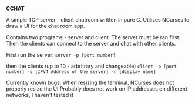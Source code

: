 **CCHAT**

A simple TCP server - client chatroom written in pure C. Utilizes NCurses to draw a UI for the chat room app.

Contains two programs - server and client. The server must be ran first. Then the clients can connect to the server and chat with other clients.

First run the server: 
`server -p [port number]`

then the clients (up to 10 - arbritrary and changeable)
`client -p [port number] -s [IPV4 Address of the server] -n [display name]`

Currently known bugs: 
When resizing the terminal, NCurses does not properly resize the UI
Probably does not work on IP addresses on different networks, I haven't tested it
